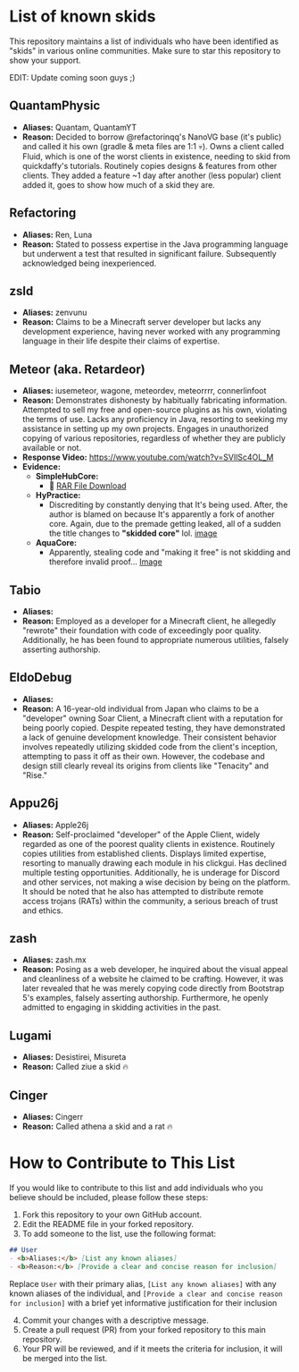 # List of known skids

This repository maintains a list of individuals who have been identified as "skids" in various online communities.
Make sure to star this repository to show your support.

EDIT: Update coming soon guys ;)

## QuantamPhysic
- <b>Aliases:</b> Quantam, QuantamYT
- <b>Reason:</b> Decided to borrow @refactorinqq's NanoVG base (it's public) and called it his own (gradle & meta files are 1:1 💀). Owns a client called Fluid, which is one of the worst clients in existence, needing to skid from quickdaffy's tutorials. Routinely copies designs & features from other clients. They added a feature ~1 day after another (less popular) client added it, goes to show how much of a skid they are.

## Refactoring
- <b>Aliases:</b> Ren, Luna
- <b>Reason:</b> Stated to possess expertise in the Java programming language but underwent a test that resulted in significant failure. Subsequently acknowledged being inexperienced.

## zsld
- <b>Aliases:</b> zenvunu
- <b>Reason:</b> Claims to be a Minecraft server developer but lacks any development experience, having never worked with any programming language in their life despite their claims of expertise.

## Meteor (aka. Retardeor)
- <b>Aliases:</b> iusemeteor, wagone, meteordev, meteorrrr, connerlinfoot
- <b>Reason:</b> Demonstrates dishonesty by habitually fabricating information. Attempted to sell my free and open-source plugins as his own, violating the terms of use. Lacks any proficiency in Java, resorting to seeking my assistance in setting up my own projects. Engages in unauthorized copying of various repositories, regardless of whether they are publicly available or not.
- <b>Response Video:</b> https://www.youtube.com/watch?v=SVIlSc4OL_M
- <b>Evidence:</b>
   - <b>SimpleHubCore:</b>
     - 📁 [RAR File Download](https://www.mediafire.com/file/hibz00r7kpz6h5d/proof_of_simplehub_being_skidded_by_meteor.rar/file)
   - <b>HyPractice:</b>
     - Discrediting by constantly denying that It's being used. After, the author is blamed on because It's apparently a fork of another core. Again, due to the premade getting leaked, all of a sudden the title changes to **"skidded core"** lol. [image](https://pasteboard.co/6nFKcjb7xs3t.png)
   - <b>AquaCore:</b>
     - Apparently, stealing code and "making it free" is not skidding and therefore invalid proof... [Image](https://pasteboard.co/6MT5MkvL1q47.png)

## Tabio
- <b>Aliases:</b>
- <b>Reason:</b> Employed as a developer for a Minecraft client, he allegedly "rewrote" their foundation with code of exceedingly poor quality. Additionally, he has been found to appropriate numerous utilities, falsely asserting authorship.

## EldoDebug
- <b>Aliases:</b>
- <b>Reason:</b> A 16-year-old individual from Japan who claims to be a "developer" owning Soar Client, a Minecraft client with a reputation for being poorly copied. Despite repeated testing, they have demonstrated a lack of genuine development knowledge. Their consistent behavior involves repeatedly utilizing skidded code from the client's inception, attempting to pass it off as their own. However, the codebase and design still clearly reveal its origins from clients like "Tenacity" and "Rise."

## Appu26j
- <b>Aliases:</b> Apple26j
- <b>Reason:</b> Self-proclaimed "developer" of the Apple Client, widely regarded as one of the poorest quality clients in existence. Routinely copies utilities from established clients. Displays limited expertise, resorting to manually drawing each module in his clickgui. Has declined multiple testing opportunities. Additionally, he is underage for Discord and other services, not making a wise decision by being on the platform. It should be noted that he also has attempted to distribute remote access trojans (RATs) within the community, a serious breach of trust and ethics.

## zash
- <b>Aliases:</b> zash.mx
- <b>Reason:</b> Posing as a web developer, he inquired about the visual appeal and cleanliness of a website he claimed to be crafting. However, it was later revealed that he was merely copying code directly from Bootstrap 5's examples, falsely asserting authorship. Furthermore, he openly admitted to engaging in skidding activities in the past.

## Lugami
- <b>Aliases:</b> Desistirei, Misureta
- <b>Reason:</b> Called ziue a skid 🔥

## Cinger
- <b>Aliases:</b> Cingerr
- <b>Reason:</b> Called athena a skid and a rat 🔥

# How to Contribute to This List

If you would like to contribute to this list and add individuals who you believe should be included, please follow these steps:

1. Fork this repository to your own GitHub account.
2. Edit the README file in your forked repository.
3. To add someone to the list, use the following format:

```markdown
## User
- <b>Aliases:</b> [List any known aliases]
- <b>Reason:</b> [Provide a clear and concise reason for inclusion]
```

Replace `User` with their primary alias, `[List any known aliases]` with any known aliases of the individual, and `[Provide a clear and concise reason for inclusion]` with a brief yet informative justification for their inclusion

4. Commit your changes with a descriptive message.
5. Create a pull request (PR) from your forked repository to this main repository.
6. Your PR will be reviewed, and if it meets the criteria for inclusion, it will be merged into the list.
